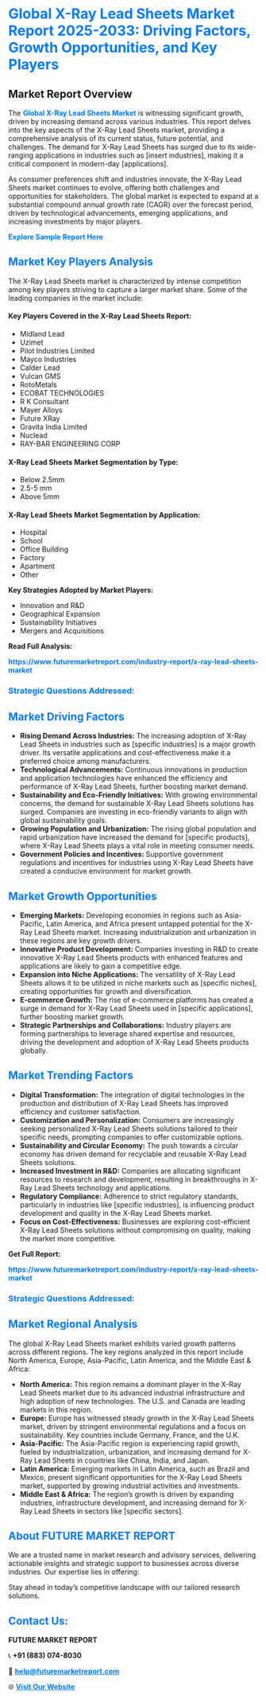 <h1 style="color: #007BFF;">Global X-Ray Lead Sheets Market Report 2025-2033: Driving Factors, Growth Opportunities, and Key Players</h1>

<section id="overview">
<h2>Market Report Overview</h2>
<p>The <a href="https://www.futuremarketreport.com/industry-report/x-ray-lead-sheets-market" style="color: #007BFF; text-decoration: none;"><strong>Global X-Ray Lead Sheets Market</strong></a> is witnessing significant growth, driven by increasing demand across various industries. This report delves into the key aspects of the X-Ray Lead Sheets market, providing a comprehensive analysis of its current status, future potential, and challenges. The demand for X-Ray Lead Sheets has surged due to its wide-ranging applications in industries such as [insert industries], making it a critical component in modern-day [applications].</p>
<p>As consumer preferences shift and industries innovate, the X-Ray Lead Sheets market continues to evolve, offering both challenges and opportunities for stakeholders. The global market is expected to expand at a substantial compound annual growth rate (CAGR) over the forecast period, driven by technological advancements, emerging applications, and increasing investments by major players.</p>
</section>

<section id="overview">
<p><a href="https://www.futuremarketreport.com/request-sample/reportId=114301" style="color: #007BFF; text-decoration: none;"><strong>Explore Sample Report Here</strong></a></p>
</section>

<section id="key-players">
<h2 style="color: #007BFF;">Market Key Players Analysis</h2>
<p>The X-Ray Lead Sheets market is characterized by intense competition among key players striving to capture a larger market share. Some of the leading companies in the market include:</p>
<h4>Key Players Covered in the X-Ray Lead Sheets Report:</h4>
<ul><li>Midland Lead</li><li>Uzimet</li><li>Pilot Industries Limited</li><li>Mayco Industries</li><li>Calder Lead</li><li>Vulcan GMS</li><li>RotoMetals</li><li>ECOBAT TECHNOLOGIES</li><li>R K Consultant</li><li>Mayer Alloys</li><li>Future XRay</li><li>Gravita India Limited</li><li>Nuclead</li><li>RAY-BAR ENGINEERING CORP</li></ul>
<h4>X-Ray Lead Sheets Market Segmentation by Type:</h4>
<ul><li>Below 2.5mm</li><li>2.5-5 mm</li><li>Above 5mm</li></ul>

<h4>X-Ray Lead Sheets Market Segmentation by Application:</h4>
<ul><li>Hospital</li><li>School</li><li>Office Building</li><li>Factory</li><li>Apartment</li><li>Other</li></ul>
<p><strong>Key Strategies Adopted by Market Players:</strong></p>
<ul>
<li>Innovation and R&D</li>
<li>Geographical Expansion</li>
<li>Sustainability Initiatives</li>
<li>Mergers and Acquisitions</li>
</ul>
</section>

<section>
<p><strong>Read Full Analysis: </strong></p><a href="https://www.futuremarketreport.com/industry-report/x-ray-lead-sheets-market" style="color: #007BFF; text-decoration: none;"><strong>https://www.futuremarketreport.com/industry-report/x-ray-lead-sheets-market</strong></a>
<h3 style="color: #007BFF;">Strategic Questions Addressed:</h3>
</section>

<section id="driving-factors">
<h2 style="color: #007BFF;">Market Driving Factors</h2>
<ul>
<li><strong>Rising Demand Across Industries:</strong> The increasing adoption of X-Ray Lead Sheets in industries such as [specific industries] is a major growth driver. Its versatile applications and cost-effectiveness make it a preferred choice among manufacturers.</li>
<li><strong>Technological Advancements:</strong> Continuous innovations in production and application technologies have enhanced the efficiency and performance of X-Ray Lead Sheets, further boosting market demand.</li>
<li><strong>Sustainability and Eco-Friendly Initiatives:</strong> With growing environmental concerns, the demand for sustainable X-Ray Lead Sheets solutions has surged. Companies are investing in eco-friendly variants to align with global sustainability goals.</li>
<li><strong>Growing Population and Urbanization:</strong> The rising global population and rapid urbanization have increased the demand for [specific products], where X-Ray Lead Sheets plays a vital role in meeting consumer needs.</li>
<li><strong>Government Policies and Incentives:</strong> Supportive government regulations and incentives for industries using X-Ray Lead Sheets have created a conducive environment for market growth.</li>
</ul>
</section>

<section id="growth-opportunities">
<h2 style="color: #007BFF;">Market Growth Opportunities</h2>
<ul>
<li><strong>Emerging Markets:</strong> Developing economies in regions such as Asia-Pacific, Latin America, and Africa present untapped potential for the X-Ray Lead Sheets market. Increasing industrialization and urbanization in these regions are key growth drivers.</li>
<li><strong>Innovative Product Development:</strong> Companies investing in R&D to create innovative X-Ray Lead Sheets products with enhanced features and applications are likely to gain a competitive edge.</li>
<li><strong>Expansion into Niche Applications:</strong> The versatility of X-Ray Lead Sheets allows it to be utilized in niche markets such as [specific niches], creating opportunities for growth and diversification.</li>
<li><strong>E-commerce Growth:</strong> The rise of e-commerce platforms has created a surge in demand for X-Ray Lead Sheets used in [specific applications], further boosting market growth.</li>
<li><strong>Strategic Partnerships and Collaborations:</strong> Industry players are forming partnerships to leverage shared expertise and resources, driving the development and adoption of X-Ray Lead Sheets products globally.</li>
</ul>
</section>

<section id="trending-factors">
<h2 style="color: #007BFF;">Market Trending Factors</h2>
<ul>
<li><strong>Digital Transformation:</strong> The integration of digital technologies in the production and distribution of X-Ray Lead Sheets has improved efficiency and customer satisfaction.</li>
<li><strong>Customization and Personalization:</strong> Consumers are increasingly seeking personalized X-Ray Lead Sheets solutions tailored to their specific needs, prompting companies to offer customizable options.</li>
<li><strong>Sustainability and Circular Economy:</strong> The push towards a circular economy has driven demand for recyclable and reusable X-Ray Lead Sheets solutions.</li>
<li><strong>Increased Investment in R&D:</strong> Companies are allocating significant resources to research and development, resulting in breakthroughs in X-Ray Lead Sheets technology and applications.</li>
<li><strong>Regulatory Compliance:</strong> Adherence to strict regulatory standards, particularly in industries like [specific industries], is influencing product development and quality in the X-Ray Lead Sheets market.</li>
<li><strong>Focus on Cost-Effectiveness:</strong> Businesses are exploring cost-efficient X-Ray Lead Sheets solutions without compromising on quality, making the market more competitive.</li>
</ul>
</section>

<section>
<p><strong>Get Full Report: </strong></p><a href="https://www.futuremarketreport.com/industry-report/x-ray-lead-sheets-market" style="color: #007BFF; text-decoration: none;"><strong>https://www.futuremarketreport.com/industry-report/x-ray-lead-sheets-market</strong></a>
<h3 style="color: #007BFF;">Strategic Questions Addressed:</h3>
</section>


<section id="regional-analysis">
<h2 style="color: #007BFF;">Market Regional Analysis</h2>
<p>The global X-Ray Lead Sheets market exhibits varied growth patterns across different regions. The key regions analyzed in this report include North America, Europe, Asia-Pacific, Latin America, and the Middle East & Africa:</p>
<ul>
<li><strong>North America:</strong> This region remains a dominant player in the X-Ray Lead Sheets market due to its advanced industrial infrastructure and high adoption of new technologies. The U.S. and Canada are leading markets in this region.</li>
<li><strong>Europe:</strong> Europe has witnessed steady growth in the X-Ray Lead Sheets market, driven by stringent environmental regulations and a focus on sustainability. Key countries include Germany, France, and the U.K.</li>
<li><strong>Asia-Pacific:</strong> The Asia-Pacific region is experiencing rapid growth, fueled by industrialization, urbanization, and increasing demand for X-Ray Lead Sheets in countries like China, India, and Japan.</li>
<li><strong>Latin America:</strong> Emerging markets in Latin America, such as Brazil and Mexico, present significant opportunities for the X-Ray Lead Sheets market, supported by growing industrial activities and investments.</li>
<li><strong>Middle East & Africa:</strong> The region’s growth is driven by expanding industries, infrastructure development, and increasing demand for X-Ray Lead Sheets in sectors like [specific sectors].</li>
</ul>
</section>

<footer>
<h2 style="color: #007BFF;">About FUTURE MARKET REPORT</h2>
<p>We are a trusted name in market research and advisory services, delivering actionable insights and strategic support to businesses across diverse industries. Our expertise lies in offering:</p>

<p>Stay ahead in today’s competitive landscape with our tailored research solutions.</p>

<h2 style="color: #007BFF;">Contact Us:</h2>
<p><strong>FUTURE MARKET REPORT</strong></p>
<p>📞 <strong>+91 (883) 074-8030</strong></p>
<p>📧 <strong><a href="mailto:help@futuremarketreport.com" style="color: #007BFF;">help@futuremarketreport.com</a></strong></p>
<p>🌐 <strong><a href="https://www.futuremarketreport.com/" style="color: #007BFF;">Visit Our Website</a></strong></p>
</footer>